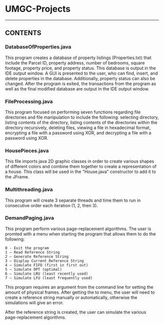 # UMGC-Projects
---
## CONTENTS

### DatabaseOfProperties.java

This program creates a database of property listings (Properties.txt) that include 
the Parcel ID, property address, number of bedrooms, square footage, property price,
and property status. This database is output in the IDE output window. A GUI is presented 
to the user, who can find, insert, and delete properties in the database. 
Additionally, property status can also be changed. After the program is exited,
the transactions from the program as well as the final modified database are
output in the IDE output window.

### FileProcessing.java

This program focused on performing seven functions regarding 
file directories and file manipulation to include the following: selecting 
directory, listing contents of the directory, listing contents of the 
directories within the directory recursively, deleting files, viewing a file 
in hexadecimal format, encrypting a file with a password using XOR, and 
decrypting a file with a password using XOR.

### HousePieces.java

This file imports java 2D graphic classes in order to create various
shapes of different colors and combine them together to create a representation
of a house. This class will be used in the "House.java" constructor to add it
to the JFrame.

### Multithreading.java

This program will create 3 separate threads and time them to run
in consecutive order each iteration (1, 2, then 3).

### DemandPaging.java

This program perform various page-replacement algorithms. The user 
is promted with a menu when starting the program that allows them to do the following:
```
0 - Exit the program
1 – Read Reference String
2 – Generate Reference String
3 – Display Current Reference String
4 – Simulate FIFO (first in first out)
5 – Simulate OPT (optimal)
6 – Simulate LRU (least recently used)
7 – Simulate LFU (least frequently used)
```
This program requires an argument from the command line for setting the amount of 
physical frames. After getting the to menu, the user will need to create a reference
string manually or automatically, otherwise the simulations will give an error. 

After the reference string is created, the user can simulate the various page-replacement
algorithms. 
